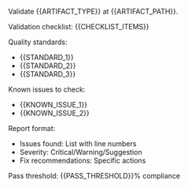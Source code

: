 Validate {{ARTIFACT_TYPE}} at {{ARTIFACT_PATH}}.

Validation checklist:
{{CHECKLIST_ITEMS}}

Quality standards:
- {{STANDARD_1}}
- {{STANDARD_2}}
- {{STANDARD_3}}

Known issues to check:
- {{KNOWN_ISSUE_1}}
- {{KNOWN_ISSUE_2}}

Report format:
- Issues found: List with line numbers
- Severity: Critical/Warning/Suggestion
- Fix recommendations: Specific actions

Pass threshold: {{PASS_THRESHOLD}}% compliance


